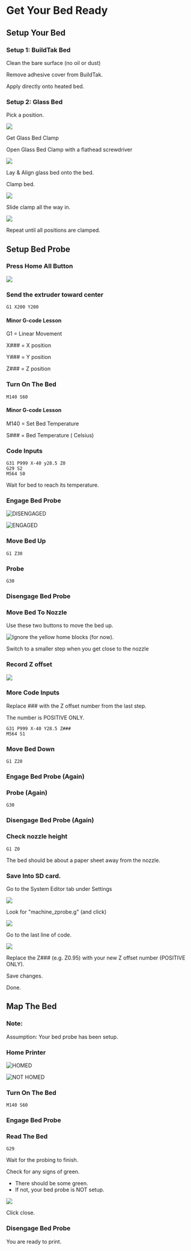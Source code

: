 # Get Your Bed Ready

## Setup Your Bed

### Setup 1: BuildTak Bed

Clean the bare surface \(no oil or dust\)

Remove adhesive cover from BuildTak.

Apply directly onto heated bed.

### Setup 2: Glass Bed

Pick a position.

![](../.gitbook/assets/clamp-location%20%283%29.JPG)

Get Glass Bed Clamp

Open Glass Bed Clamp with a flathead screwdriver

![](../.gitbook/assets/flathed-with-clamp.jpg)

Lay & Align glass bed onto the bed.

Clamp bed.

![](../.gitbook/assets/clamp-bed-one-position.jpg)

Slide clamp all the way in.

![](../.gitbook/assets/assets-2f-lh1zpqujrjmm5ql5c-2f-lh1za_0ze3gc48iotmt-2f-lh1zngp3eblyhhp3nxe-2fgu5weuo3pjg0h88h-slideon.gif)

Repeat until all positions are clamped.

## Setup Bed Probe

### Press Home All Button

![](../.gitbook/assets/homeall%20%282%29.PNG)

### Send the extruder toward center

```text
G1 X200 Y200
```

#### Minor G-code Lesson

G1 = Linear Movement

X\#\#\# = X position

Y\#\#\# = Y position

Z\#\#\# =  Z position

### Turn On The Bed

```text
M140 S60
```

#### Minor G-code Lesson

M140 = Set Bed Temperature

S\#\#\# = Bed Temperature \( Celsius\)

### Code Inputs

```text
G31 P999 X-40 y28.5 Z0
G29 S2
M564 S0
```

Wait for bed to reach its temperature.

### Engage Bed Probe

![DISENGAGED](../.gitbook/assets/disengaged-bed-probe.JPG)

![ENGAGED](../.gitbook/assets/engage-bed-probe.JPG)

### Move Bed Up

```text
G1 Z30
```

### Probe

```text
G30
```

### Disengage Bed Probe

### Move Bed To Nozzle

Use these two buttons to move the bed up.

![Ignore the yellow home blocks \(for now\).](../.gitbook/assets/z-buttons.PNG)

Switch to a smaller step when you get close to the nozzle

### Record Z offset

![](../.gitbook/assets/z-offset.PNG)

### More Code Inputs

Replace \#\#\# with the Z offset number from the last step.

The number is POSITIVE ONLY.

```text
G31 P999 X-40 Y28.5 Z###
M564 S1
```

### Move Bed Down

```text
G1 Z20
```

### Engage Bed Probe \(Again\)

### Probe \(Again\)

```text
G30
```

### Disengage Bed Probe \(Again\)

### Check nozzle height

```text
G1 Z0
```

The bed should be about a paper sheet away from the nozzle.



### Save Into SD card.

Go to the System Editor tab under Settings

![](../.gitbook/assets/system-editor.PNG)

Look for "machine\_zprobe.g" \(and click\)

![](../.gitbook/assets/machine_zprobe.PNG)

Go to the last line of code.

![](../.gitbook/assets/g31line.PNG)

Replace the Z\#\#\# \(e.g. Z0.95\) with your new Z offset number \(POSITIVE ONLY\).

Save changes. 

Done.

## Map The Bed

### Note:

Assumption: Your bed probe has been setup. 

### Home Printer

![HOMED](../.gitbook/assets/homed.PNG)

![NOT HOMED](../.gitbook/assets/not-homed.PNG)

### Turn On The Bed

```text
M140 S60
```

### Engage Bed Probe

### Read The Bed

```text
G29
```

Wait for the probing to finish.

Check for any signs of green. 

* There should be some green.
* If not, your bed probe is NOT setup.

![](../.gitbook/assets/heightmap.PNG)

Click close.

### Disengage Bed Probe

You are ready to print.

